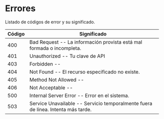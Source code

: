 # Errores

Listado de códigos de error y su significado.

Código | Significado
---------- | -------
400 | Bad Request -- La información provista está mal formada o incompleta.
401 | Unauthorized -- Tu clave de API
403 | Forbidden -- 
404 | Not Found -- El recurso especificado no existe.
405 | Method Not Allowed -- 
406 | Not Acceptable -- 
500 | Internal Server Error -- Error en el sistema.
503 | Service Unavailable -- Servicio temporalmente fuera de línea. Intenta más tarde.
